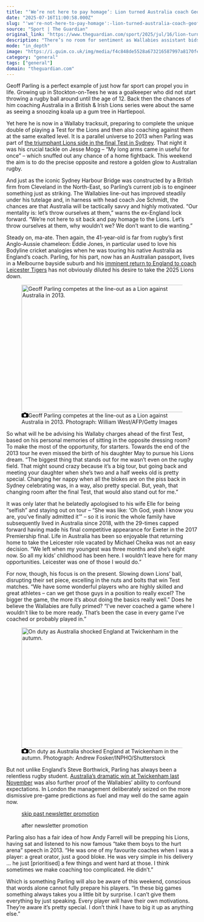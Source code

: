 ```yaml
---
title: "‘We’re not here to pay homage’: Lion turned Australia coach Geoff Parling on how hosts can stun tourists"
date: "2025-07-16T11:00:58.000Z"
slug: "'we're-not-here-to-pay-homage':-lion-turned-australia-coach-geoff-parling-on-how-hosts-can-stun-tourists"
source: "Sport | The Guardian"
original_link: "https://www.theguardian.com/sport/2025/jul/16/lion-turned-australia-coach-geoff-parling-stun-tourists"
description: "There’s no room for sentiment as Wallabies assistant bids to leave country on a high before his move to Leicester Tigers Geoff Parling is a perfect example of just how far sport can propel you in life. Growing up in Stockton-on-Tees he was a goalkeeper who did not start throwing a rugby ball around until the age of 12. Back then the chances of him coaching Australia in a British & Irish Lions series were about the same as seeing a snoozing koala up a gum tree in Hartlepool. Yet here he is now in a Wallaby tracksuit, preparing to complete the unique double of playing a Test for the Lions and then also coaching against them at the same exalted level. It is a parallel universe to 2013 when Parling was part of the triumphant Lions side in the final Test in Sydney. That night it was his crucial tackle on Jesse Mogg – “My long arms came in useful for once” – which snuffed out any chance of a home fightback. This weekend the aim is to do the precise opposite and restore a golden glow to Australian rugby.  Continue reading..."
mode: "in_depth"
image: "https://i.guim.co.uk/img/media/f4c848de5528a673216587997a8170fe0b725579/38_0_1000_800/master/1000.jpg?width=1200&height=630&quality=85&auto=format&fit=crop&overlay-align=bottom%2Cleft&overlay-width=100p&overlay-base64=L2ltZy9zdGF0aWMvb3ZlcmxheXMvdGctZGVmYXVsdC5wbmc&enable=upscale&s=1824dcd8f3abd947b8aca86a6982381d"
category: "general"
tags: ["general"]
domain: "theguardian.com"
---
```

<div id="readability-page-1" class="page"><div id="maincontent"><p><span>G</span>eoff Parling is a perfect example of just how far sport can propel you in life. Growing up in Stockton-on-Tees he was a goalkeeper who did not start throwing a rugby ball around until the age of 12. Back then the chances of him coaching Australia in a British &amp; Irish Lions series were about the same as seeing a snoozing koala up a gum tree in Hartlepool.</p><p>Yet here he is now in a Wallaby tracksuit, preparing to complete the unique double of playing a Test for the Lions and then also coaching against them at the same exalted level. It is a parallel universe to 2013 when Parling was part of <a href="https://www.theguardian.com/sport/2013/jul/06/australia-lions-third-test-match-report" data-link-name="in body link">the triumphant Lions side in the final Test in Sydney</a>. That night it was his crucial tackle on Jesse Mogg – “My long arms came in useful for once” – which snuffed out any chance of a home fightback. This weekend the aim is to do the precise opposite and restore a golden glow to Australian rugby.</p><p>And just as the iconic Sydney Harbour Bridge was constructed by a British firm from Cleveland in the North-East, so Parling’s current job is to engineer something just as striking. The Wallabies line-out has improved steadily under his tutelage and, in harness with head coach Joe Schmidt, the chances are that Australia will be tactically savvy and highly motivated. “Our mentality is: let’s throw ourselves at them,” warns the ex-England lock forward. “We’re not here to sit back and pay homage to the Lions. Let’s throw ourselves at them, why wouldn’t we? We don’t want to die wanting.”</p><p>Steady on, ma-ate. Then again, the 41-year-old is far from rugby’s first Anglo-Aussie chameleon: Eddie Jones, in particular used to love his Bodyline cricket analogies when he was touring his native Australia as England’s coach. Parling, for his part, now has an Australian passport, lives in a Melbourne bayside suburb and his <a href="https://www.theguardian.com/sport/2025/may/12/leicester-tigers-geoff-parling-head-coach-rugby-union" data-link-name="in body link">imminent return to England to coach Leicester Tigers</a> has not obviously diluted his desire to take the 2025 Lions down.</p><figure id="d633a736-fdb1-4fbf-bf73-7849f0aa4765" data-spacefinder-role="showcase" data-spacefinder-type="model.dotcomrendering.pageElements.ImageBlockElement"><div id="img-2"><picture><source srcset="https://i.guim.co.uk/img/media/86d4db3b274d7afbe34100a91cf777cec41c81b3/0_0_3900_2930/master/3900.jpg?width=880&amp;dpr=2&amp;s=none&amp;crop=none" media="(min-width: 1300px) and (-webkit-min-device-pixel-ratio: 1.25), (min-width: 1300px) and (min-resolution: 120dpi)"><source srcset="https://i.guim.co.uk/img/media/86d4db3b274d7afbe34100a91cf777cec41c81b3/0_0_3900_2930/master/3900.jpg?width=880&amp;dpr=1&amp;s=none&amp;crop=none" media="(min-width: 1300px)"><source srcset="https://i.guim.co.uk/img/media/86d4db3b274d7afbe34100a91cf777cec41c81b3/0_0_3900_2930/master/3900.jpg?width=800&amp;dpr=2&amp;s=none&amp;crop=none" media="(min-width: 1140px) and (-webkit-min-device-pixel-ratio: 1.25), (min-width: 1140px) and (min-resolution: 120dpi)"><source srcset="https://i.guim.co.uk/img/media/86d4db3b274d7afbe34100a91cf777cec41c81b3/0_0_3900_2930/master/3900.jpg?width=800&amp;dpr=1&amp;s=none&amp;crop=none" media="(min-width: 1140px)"><source srcset="https://i.guim.co.uk/img/media/86d4db3b274d7afbe34100a91cf777cec41c81b3/0_0_3900_2930/master/3900.jpg?width=640&amp;dpr=2&amp;s=none&amp;crop=none" media="(min-width: 980px) and (-webkit-min-device-pixel-ratio: 1.25), (min-width: 980px) and (min-resolution: 120dpi)"><source srcset="https://i.guim.co.uk/img/media/86d4db3b274d7afbe34100a91cf777cec41c81b3/0_0_3900_2930/master/3900.jpg?width=640&amp;dpr=1&amp;s=none&amp;crop=none" media="(min-width: 980px)"><source srcset="https://i.guim.co.uk/img/media/86d4db3b274d7afbe34100a91cf777cec41c81b3/0_0_3900_2930/master/3900.jpg?width=620&amp;dpr=2&amp;s=none&amp;crop=none" media="(min-width: 660px) and (-webkit-min-device-pixel-ratio: 1.25), (min-width: 660px) and (min-resolution: 120dpi)"><source srcset="https://i.guim.co.uk/img/media/86d4db3b274d7afbe34100a91cf777cec41c81b3/0_0_3900_2930/master/3900.jpg?width=620&amp;dpr=1&amp;s=none&amp;crop=none" media="(min-width: 660px)"><source srcset="https://i.guim.co.uk/img/media/86d4db3b274d7afbe34100a91cf777cec41c81b3/0_0_3900_2930/master/3900.jpg?width=605&amp;dpr=2&amp;s=none&amp;crop=none" media="(min-width: 480px) and (-webkit-min-device-pixel-ratio: 1.25), (min-width: 480px) and (min-resolution: 120dpi)"><source srcset="https://i.guim.co.uk/img/media/86d4db3b274d7afbe34100a91cf777cec41c81b3/0_0_3900_2930/master/3900.jpg?width=605&amp;dpr=1&amp;s=none&amp;crop=none" media="(min-width: 480px)"><source srcset="https://i.guim.co.uk/img/media/86d4db3b274d7afbe34100a91cf777cec41c81b3/0_0_3900_2930/master/3900.jpg?width=445&amp;dpr=2&amp;s=none&amp;crop=none" media="(min-width: 320px) and (-webkit-min-device-pixel-ratio: 1.25), (min-width: 320px) and (min-resolution: 120dpi)"><source srcset="https://i.guim.co.uk/img/media/86d4db3b274d7afbe34100a91cf777cec41c81b3/0_0_3900_2930/master/3900.jpg?width=445&amp;dpr=1&amp;s=none&amp;crop=none" media="(min-width: 320px)"><img alt="Geoff Parling competes at the line-out as a Lion against Australia in 2013." src="https://i.guim.co.uk/img/media/86d4db3b274d7afbe34100a91cf777cec41c81b3/0_0_3900_2930/master/3900.jpg?width=445&amp;dpr=1&amp;s=none&amp;crop=none" width="445" height="334.3205128205128" loading="lazy"></picture></div><figcaption data-spacefinder-role="inline"><span><svg width="18" height="13" viewBox="0 0 18 13"><path d="M18 3.5v8l-1.5 1.5h-15l-1.5-1.5v-8l1.5-1.5h3.5l2-2h4l2 2h3.5l1.5 1.5zm-9 7.5c1.9 0 3.5-1.6 3.5-3.5s-1.6-3.5-3.5-3.5-3.5 1.6-3.5 3.5 1.6 3.5 3.5 3.5z"></path></svg></span><span>Geoff Parling competes at the line-out as a Lion against Australia in 2013.</span> Photograph: William West/AFP/Getty Images</figcaption></figure><p>So what will he be advising his Wallaby charges ahead of the first Test, based on his personal memories of sitting in the opposite dressing room? To make the most of the opportunity, for starters. Towards the end of the 2013 tour he even missed the birth of his daughter May to pursue his Lions dream. “The biggest thing that stands out for me wasn’t even on the rugby field. That might sound crazy because it’s a big tour, but going back and meeting your daughter when she’s two and a half weeks old is pretty special. Changing her nappy when all the blokes are on the piss back in Sydney celebrating was, in a way, also pretty special. But, yeah, that changing room after the final Test, that would also stand out for me.”</p><p>It was only later that he belatedly apologised to his wife Elle for being “selfish” and staying out on tour – “She was like: ‘Oh God, yeah I know you are, you’ve finally admitted it’” – so it is ironic the whole family have subsequently lived in Australia since 2018, with the 29-times capped forward having made his final competitive appearance for Exeter in the 2017 Premiership final. Life in Australia has been so enjoyable that returning home to take the Leicester role vacated by Michael Cheika was not an easy decision. “We left when my youngest was three months and she’s eight now. So all my kids’ childhood has been here. I wouldn’t leave here for many opportunities. Leicester was one of those I would do.”</p><p>For now, though, his focus is on the present. Slowing down Lions’ ball, disrupting their set piece, excelling in the nuts and bolts that win Test matches. “We have some wonderful players who are highly skilled and great athletes – can we get those guys in a position to really excel? The bigger the game, the more it’s about doing the basics really well.” Does he believe the Wallabies are fully primed? “I’ve never coached a game where I wouldn’t like to be more ready. That’s been the case in every game I’ve coached or probably played in.”</p><figure id="77a7f4c4-8e57-45fe-bb1b-9826b842d340" data-spacefinder-role="inline" data-spacefinder-type="model.dotcomrendering.pageElements.ImageBlockElement"><div id="img-3"><picture><source srcset="https://i.guim.co.uk/img/media/ff6f5aec1afe37c47accdc80c6844f8811e8731e/0_0_3829_2727/master/3829.jpg?width=620&amp;dpr=2&amp;s=none&amp;crop=none" media="(min-width: 660px) and (-webkit-min-device-pixel-ratio: 1.25), (min-width: 660px) and (min-resolution: 120dpi)"><source srcset="https://i.guim.co.uk/img/media/ff6f5aec1afe37c47accdc80c6844f8811e8731e/0_0_3829_2727/master/3829.jpg?width=620&amp;dpr=1&amp;s=none&amp;crop=none" media="(min-width: 660px)"><source srcset="https://i.guim.co.uk/img/media/ff6f5aec1afe37c47accdc80c6844f8811e8731e/0_0_3829_2727/master/3829.jpg?width=605&amp;dpr=2&amp;s=none&amp;crop=none" media="(min-width: 480px) and (-webkit-min-device-pixel-ratio: 1.25), (min-width: 480px) and (min-resolution: 120dpi)"><source srcset="https://i.guim.co.uk/img/media/ff6f5aec1afe37c47accdc80c6844f8811e8731e/0_0_3829_2727/master/3829.jpg?width=605&amp;dpr=1&amp;s=none&amp;crop=none" media="(min-width: 480px)"><source srcset="https://i.guim.co.uk/img/media/ff6f5aec1afe37c47accdc80c6844f8811e8731e/0_0_3829_2727/master/3829.jpg?width=445&amp;dpr=2&amp;s=none&amp;crop=none" media="(min-width: 320px) and (-webkit-min-device-pixel-ratio: 1.25), (min-width: 320px) and (min-resolution: 120dpi)"><source srcset="https://i.guim.co.uk/img/media/ff6f5aec1afe37c47accdc80c6844f8811e8731e/0_0_3829_2727/master/3829.jpg?width=445&amp;dpr=1&amp;s=none&amp;crop=none" media="(min-width: 320px)"><img alt="On duty as Australia shocked England at Twickenham in the autumn." src="https://i.guim.co.uk/img/media/ff6f5aec1afe37c47accdc80c6844f8811e8731e/0_0_3829_2727/master/3829.jpg?width=445&amp;dpr=1&amp;s=none&amp;crop=none" width="445" height="316.927396186994" loading="lazy"></picture></div><figcaption data-spacefinder-role="inline"><span><svg width="18" height="13" viewBox="0 0 18 13"><path d="M18 3.5v8l-1.5 1.5h-15l-1.5-1.5v-8l1.5-1.5h3.5l2-2h4l2 2h3.5l1.5 1.5zm-9 7.5c1.9 0 3.5-1.6 3.5-3.5s-1.6-3.5-3.5-3.5-3.5 1.6-3.5 3.5 1.6 3.5 3.5 3.5z"></path></svg></span><span>On duty as Australia shocked England at Twickenham in the autumn.</span> Photograph: Andrew Fosker/INPHO/Shutterstock</figcaption></figure><p>But not unlike England’s Steve Borthwick, Parling has always been a relentless rugby student. <a href="https://www.theguardian.com/sport/2024/nov/09/england-australia-autumn-nations-series-rugby-union-match-report" data-link-name="in body link">Australia’s dramatic win at Twickenham last November</a> was also further proof of the Wallabies’ ability to confound expectations. In London the management deliberately seized on the more dismissive pre-game predictions as fuel and may well do the same again now.</p><figure data-spacefinder-role="inline" data-spacefinder-type="model.dotcomrendering.pageElements.NewsletterSignupBlockElement"><a data-ignore="global-link-styling" href="#EmailSignup-skip-link-10">skip past newsletter promotion</a><p id="EmailSignup-skip-link-10" tabindex="0" aria-label="after newsletter promotion" role="note">after newsletter promotion</p></figure><p>Parling also has a fair idea of how Andy Farrell will be prepping his Lions, having sat and listened to his now famous “take them boys to the hurt arena” speech in 2013. “He was one of my favourite coaches when I was a player: a great orator, just a good bloke. He was very simple in his delivery ... he just [prioritised] a few things and went hard at those. I think sometimes we make coaching too complicated. He didn’t.”</p><p>Which is something Parling will also be aware of this weekend, conscious that words alone cannot fully prepare his players. “In these big games something always takes you a little bit by surprise. I can’t give them everything by just speaking. Every player will have their own motivations. They’re aware it’s pretty special. I don’t think I have to big it up as anything else.”</p></div></div>